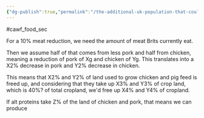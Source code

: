 ```yaml
---
{"dg-publish":true,"permalink":"/the-additional-uk-population-that-could-be-supported-if-we-transitioned-away-from-factory-farming/","tags":["#uk","#cawf_food_sec"],"created":"2025-10-23T17:42:42.782+01:00","updated":"2025-10-23T18:06:08.639+01:00"}
---
```


#cawf_food_sec 

For a 10% meat reduction, we need the amount of meat Brits currently eat.

Then we assume half of that comes from less pork and half from chicken, meaning a reduction of pork of Xg and chicken of Yg. This translates into a X2% decrease in pork and Y2% decrease in chicken. 

This means that X2% and Y2% of land used to grow chicken and pig feed is freed up, and considering that they take up X3% and Y3% of crop land, which is 40%? of total cropland, we'd free up X4% and Y4% of cropland.

If alt proteins take Z% of the land of chicken and pork, that means we can produce 